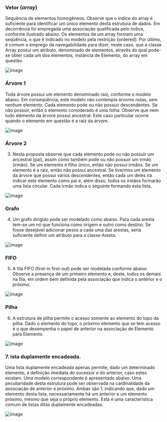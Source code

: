 ### Vetor (_array_)

Sequência de elementos homogêneos. Observe que o índice do array é suficiente para identificar um único elemento desta estrutura de dados. Em decorrência foi empregada uma associação qualificada pelo índice, conforme ilustrado abaixo. Os elementos de um array formam uma seqüência, o que é indicado no modelo pela restrição {ordered}. Por último, é comum o emprego da navegabilidade para dizer, neste caso, que a classe Array possui um atributo, denominado de elementos, através do qual pode-se obter cada um dos elementos, instância de Elemento, do array em questão.

![image](https://user-images.githubusercontent.com/1735792/90349760-526a8580-e011-11ea-9ec2-a3a4498686c0.png)

### Árvore 1

Toda árvore possui um elemento denominado raiz, conforme o modelo abaixo. Em conseqüência, este modelo não contempla árvores nulas, sem nenhum elemento. Cada elemento pode ou não possuir descendentes. Se não possuir, então o elemento considerado é uma folha. Observe que nem todo elemento da árvore possui ancestral. Este caso particular ocorre quando o elemento em questão é a raiz da árvore.

![image](https://user-images.githubusercontent.com/1735792/90349790-66ae8280-e011-11ea-86ef-cd2b01dce508.png)

### Árvore 2

3. Nesta proposta observe que cada elemento pode ou não possuir um ancestral (pai), assim como também pode ou não possuir um irmão (irmão). Se um elemento é filho único, então não possui irmãos. Se um elemento é a raiz, então não possui ancestral. Se tivermos um elemento da árvore que possui vários descendentes, então cada um deles irá indicar este elemento como pai e, além disso, todos os irmãos formarão uma lista circular. Cada irmão indica o seguinte formando esta lista.

![image](https://user-images.githubusercontent.com/1735792/90349819-82198d80-e011-11ea-9bc9-f0d77c4099b2.png)

### Grafo

4. Um grafo dirigido pode ser modelado como abaixo. Para cada aresta tem-se um nó que funciona como origem e outro como destino. Se fosse desejável adicionar pesos a cada uma das arestas, seria suficiente definir um atributo para a classe Aresta.

![image](https://user-images.githubusercontent.com/1735792/90349841-92316d00-e011-11ea-81eb-c19eeb63c6fe.png)

### FIFO

5. A fila FIFO (first-in first-out) pode ser modelada conforme abaixo. Observe a presença de um primeiro elemento e, deste, todos os demais na fila, em ordem bem definida pela associação que indica o anterior e o próximo.

![image](https://user-images.githubusercontent.com/1735792/90349860-a1b0b600-e011-11ea-9907-ab044c52dc6f.png)

### Pilha

6. A estrutura de pilha permite o acesso somente ao elemento do topo da pilha. Dado o elemento do topo, o próximo elemento que se tem acesso é o que desempenha o papel de anterior na associação de Elemento para Elemento.

![image](https://user-images.githubusercontent.com/1735792/90349873-b12fff00-e011-11ea-9980-b58218479f58.png)

### 7. ista duplamente encadeada.

Uma lista duplamente encadeada apenas permite, dado um determinado elemento, a definição imediata do sucessor e do anterior, caso estes existam. Uma modelo correspondente é apresentado abaixo. Uma peculiaridade desta estrutura pode ser observada na cardinalidade da associação de anterior e próximo. Ambas são 1, indicando que, dado um elemento desta lista, necessariamente há um anterior e um elemento próximo, mesmo que seja o próprio elemento. Esta é uma característica comum de listas ditas duplamente encadeadas.

![image](https://user-images.githubusercontent.com/1735792/90349891-c1e07500-e011-11ea-9cb1-f962e1dd7eab.png)
